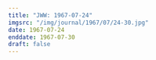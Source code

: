 ```yaml
---
title: "JWW: 1967-07-24"
imgsrc: "/img/journal/1967/07/24-30.jpg"
date: 1967-07-24
enddate: 1967-07-30
draft: false
---
```


<!-- fix pre-formatted input -->
